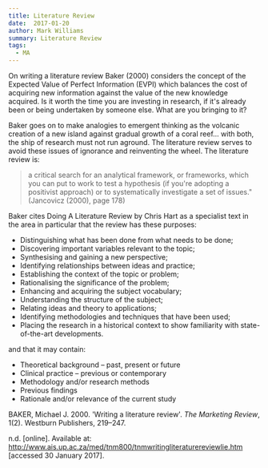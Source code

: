 ```yaml
---
title: Literature Review
date:  2017-01-20
author: Mark Williams
summary: Literature Review
tags: 
  - MA
---
```

On writing a literature review Baker (2000) considers the concept of the Expected Value of Perfect Information (EVPI) which balances the cost of acquiring new information against the value of the new knowledge acquired. Is it worth the time you are investing in research, if it's already been or being undertaken by someone else. What are you bringing to it?

Baker goes on to make analogies to emergent thinking as the volcanic creation of a new island against gradual growth of a coral reef... with both, the ship of research must not run aground. The literature review serves to avoid these issues of ignorance and reinventing the wheel. The literature review is:

> a critical search for an analytical framework, or frameworks, which you can put to work to test a hypothesis (if you're adopting a positivist approach) or to systematically investigate a set of issues." (Jancovicz (2000), page 178)

 Baker cites Doing A Literature Review by Chris Hart as a specialist text in the area in particular that the review has these purposes:

*   Distinguishing what has been done from what needs to be done;
*   Discovering important variables relevant to the topic;
*   Synthesising and gaining a new perspective;
*   Identifying relationships between ideas and practice;
*   Establishing the context of the topic or problem;
*   Rationalising the significance of the problem;
*   Enhancing and acquiring the subject vocabulary;
*   Understanding the structure of the subject;
*   Relating ideas and theory to applications;
*   Identifying methodologies and techniques that have been used;
*   Placing the research in a historical context to show familiarity with state-of-the-art developments.

 and that it may contain:

*   Theoretical background – past, present or future
*   Clinical practice – previous or contemporary
*   Methodology and/or research methods
*   Previous findings
*   Rationale and/or relevance of the current study

BAKER, Michael J. 2000. 'Writing a literature review'. _The Marketing Review_, 1(2). Westburn Publishers, 219–247.

n.d. \[online\]. Available at: http://www.ais.up.ac.za/med/tnm800/tnmwritingliteraturereviewlie.htm \[accessed 30 January 2017\].
